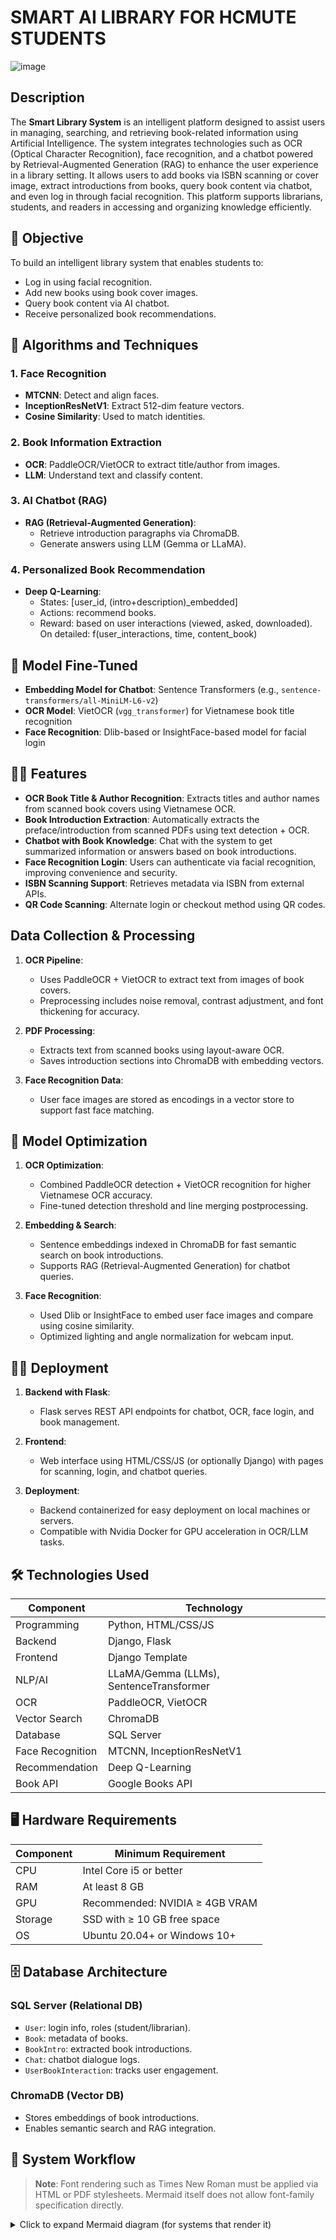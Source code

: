 # SMART AI LIBRARY FOR HCMUTE STUDENTS

![image](https://github.com/user-attachments/assets/cc9257d0-6e90-4203-a296-2c9727aaa182)

## Description

The **Smart Library System** is an intelligent platform designed to assist users in managing, searching, and retrieving book-related information using Artificial Intelligence. The system integrates technologies such as OCR (Optical Character Recognition), face recognition, and a chatbot powered by Retrieval-Augmented Generation (RAG) to enhance the user experience in a library setting. It allows users to add books via ISBN scanning or cover image, extract introductions from books, query book content via chatbot, and even log in through facial recognition. This platform supports librarians, students, and readers in accessing and organizing knowledge efficiently.

## 📌 Objective

To build an intelligent library system that enables students to:
- Log in using facial recognition.
- Add new books using book cover images.
- Query book content via AI chatbot.
- Receive personalized book recommendations.

## 🧠 Algorithms and Techniques

### 1. Face Recognition
- **MTCNN**: Detect and align faces.
- **InceptionResNetV1**: Extract 512-dim feature vectors.
- **Cosine Similarity**: Used to match identities.

### 2. Book Information Extraction
- **OCR**: PaddleOCR/VietOCR to extract title/author from images.
- **LLM**: Understand text and classify content.

### 3. AI Chatbot (RAG)
- **RAG (Retrieval-Augmented Generation)**:
  - Retrieve introduction paragraphs via ChromaDB.
  - Generate answers using LLM (Gemma or LLaMA).

### 4. Personalized Book Recommendation
- **Deep Q-Learning**:
  - States: [user_id, (intro+description)_embedded]
  - Actions: recommend books.
  - Reward: based on user interactions (viewed, asked, downloaded). On detailed: f(user_interactions, time, content_book)

## 🤖 Model Fine-Tuned

- **Embedding Model for Chatbot**: Sentence Transformers (e.g., `sentence-transformers/all-MiniLM-L6-v2`)
- **OCR Model**: VietOCR (`vgg_transformer`) for Vietnamese book title recognition
- **Face Recognition**: Dlib-based or InsightFace-based model for facial login

## 💁‍♂️ Features

- **OCR Book Title & Author Recognition**: Extracts titles and author names from scanned book covers using Vietnamese OCR.
- **Book Introduction Extraction**: Automatically extracts the preface/introduction from scanned PDFs using text detection + OCR.
- **Chatbot with Book Knowledge**: Chat with the system to get summarized information or answers based on book introductions.
- **Face Recognition Login**: Users can authenticate via facial recognition, improving convenience and security.
- **ISBN Scanning Support**: Retrieves metadata via ISBN from external APIs.
- **QR Code Scanning**: Alternate login or checkout method using QR codes.

## Data Collection & Processing

1. **OCR Pipeline**:
   - Uses PaddleOCR + VietOCR to extract text from images of book covers.
   - Preprocessing includes noise removal, contrast adjustment, and font thickening for accuracy.

2. **PDF Processing**:
   - Extracts text from scanned books using layout-aware OCR.
   - Saves introduction sections into ChromaDB with embedding vectors.

3. **Face Recognition Data**:
   - User face images are stored as encodings in a vector store to support fast face matching.

## 💪 Model Optimization

1. **OCR Optimization**:
   - Combined PaddleOCR detection + VietOCR recognition for higher Vietnamese OCR accuracy.
   - Fine-tuned detection threshold and line merging postprocessing.

2. **Embedding & Search**:
   - Sentence embeddings indexed in ChromaDB for fast semantic search on book introductions.
   - Supports RAG (Retrieval-Augmented Generation) for chatbot queries.

3. **Face Recognition**:
   - Used Dlib or InsightFace to embed user face images and compare using cosine similarity.
   - Optimized lighting and angle normalization for webcam input.

## 🕵️‍♂️ Deployment

1. **Backend with Flask**:
   - Flask serves REST API endpoints for chatbot, OCR, face login, and book management.

2. **Frontend**:
   - Web interface using HTML/CSS/JS (or optionally Django) with pages for scanning, login, and chatbot queries.

3. **Deployment**:
   - Backend containerized for easy deployment on local machines or servers.
   - Compatible with Nvidia Docker for GPU acceleration in OCR/LLM tasks.

## 🛠️ Technologies Used

| Component         | Technology                           |
|-------------------|---------------------------------------|
| Programming       | Python, HTML/CSS/JS                   |
| Backend           | Django, Flask                         |
| Frontend          | Django Template                       |
| NLP/AI            | LLaMA/Gemma (LLMs), SentenceTransformer |
| OCR               | PaddleOCR, VietOCR                    |
| Vector Search     | ChromaDB                              |
| Database          | SQL Server                            |
| Face Recognition  | MTCNN, InceptionResNetV1              |
| Recommendation    | Deep Q-Learning                       |
| Book API          | Google Books API                      |

## 🖥️ Hardware Requirements

| Component     | Minimum Requirement            |
|---------------|-------------------------------|
| CPU           | Intel Core i5 or better         |
| RAM           | At least 8 GB                  |
| GPU           | Recommended: NVIDIA ≥ 4GB VRAM |
| Storage       | SSD with ≥ 10 GB free space     |
| OS            | Ubuntu 20.04+ or Windows 10+    |

## 🗄️ Database Architecture

### SQL Server (Relational DB)
- `User`: login info, roles (student/librarian).
- `Book`: metadata of books.
- `BookIntro`: extracted book introductions.
- `Chat`: chatbot dialogue logs.
- `UserBookInteraction`: tracks user engagement.

### ChromaDB (Vector DB)
- Stores embeddings of book introductions.
- Enables semantic search and RAG integration.

## 🔁 System Workflow

> **Note**: Font rendering such as Times New Roman must be applied via HTML or PDF stylesheets. Mermaid itself does not allow font-family specification directly.

<details>
<summary>Click to expand Mermaid diagram (for systems that render it)</summary>

```mermaid
flowchart TD
    A[User] -->|Login with Face| B(MTCNN + InceptionResNetV1)
    B --> C{Is user valid?}
    C -- No --> X[Access Denied]
    C -- Yes --> D[Access System]

    D -->|Add Book via Image| E[PaddleOCR + LLM]
    E --> F[Extract Title & Author]

    D -->|Add Book via ISBN| G[Google Books API]

    D -->|Ask Question| H[User Input]
    H --> I[Vectorize Query]
    I --> J[Retrieve with ChromaDB]
    J --> K[LLM generates Answer]

    D -->|See Recommendations| L[Deep Q-Learning]
    L --> M[Personalized Book Suggestions]

